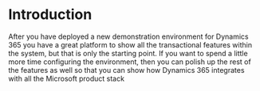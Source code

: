﻿# Introduction
After you have deployed a new demonstration environment for Dynamics 365 you have a great platform to show all the transactional features within the system, but that is only the starting point.  If you want to spend a little more time configuring the environment, then you can polish up the rest of the features as well so that you can show how Dynamics 365 integrates with all the Microsoft product stack

